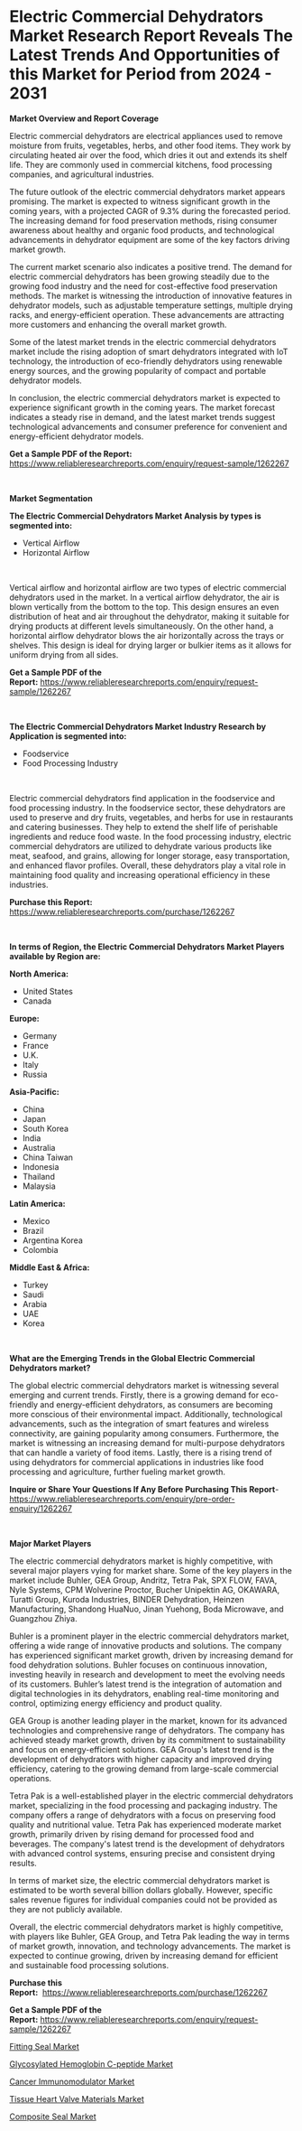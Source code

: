 <p><h1>Electric Commercial Dehydrators Market Research Report Reveals The Latest Trends And Opportunities of this Market for Period from 2024 - 2031</h1></p><p><strong>Market Overview and Report Coverage</strong></p>
<p><p>Electric commercial dehydrators are electrical appliances used to remove moisture from fruits, vegetables, herbs, and other food items. They work by circulating heated air over the food, which dries it out and extends its shelf life. They are commonly used in commercial kitchens, food processing companies, and agricultural industries.</p><p>The future outlook of the electric commercial dehydrators market appears promising. The market is expected to witness significant growth in the coming years, with a projected CAGR of 9.3% during the forecasted period. The increasing demand for food preservation methods, rising consumer awareness about healthy and organic food products, and technological advancements in dehydrator equipment are some of the key factors driving market growth.</p><p>The current market scenario also indicates a positive trend. The demand for electric commercial dehydrators has been growing steadily due to the growing food industry and the need for cost-effective food preservation methods. The market is witnessing the introduction of innovative features in dehydrator models, such as adjustable temperature settings, multiple drying racks, and energy-efficient operation. These advancements are attracting more customers and enhancing the overall market growth.</p><p>Some of the latest market trends in the electric commercial dehydrators market include the rising adoption of smart dehydrators integrated with IoT technology, the introduction of eco-friendly dehydrators using renewable energy sources, and the growing popularity of compact and portable dehydrator models.</p><p>In conclusion, the electric commercial dehydrators market is expected to experience significant growth in the coming years. The market forecast indicates a steady rise in demand, and the latest market trends suggest technological advancements and consumer preference for convenient and energy-efficient dehydrator models.</p></p>
<p><strong>Get a Sample PDF of the Report:</strong> <a href="https://www.reliableresearchreports.com/enquiry/request-sample/1262267">https://www.reliableresearchreports.com/enquiry/request-sample/1262267</a></p>
<p>&nbsp;</p>
<p><strong>Market Segmentation</strong></p>
<p><strong>The Electric Commercial Dehydrators Market Analysis by types is segmented into:</strong></p>
<p><ul><li>Vertical Airflow</li><li>Horizontal Airflow</li></ul></p>
<p>&nbsp;</p>
<p><p>Vertical airflow and horizontal airflow are two types of electric commercial dehydrators used in the market. In a vertical airflow dehydrator, the air is blown vertically from the bottom to the top. This design ensures an even distribution of heat and air throughout the dehydrator, making it suitable for drying products at different levels simultaneously. On the other hand, a horizontal airflow dehydrator blows the air horizontally across the trays or shelves. This design is ideal for drying larger or bulkier items as it allows for uniform drying from all sides.</p></p>
<p><strong>Get a Sample PDF of the Report:</strong>&nbsp;<a href="https://www.reliableresearchreports.com/enquiry/request-sample/1262267">https://www.reliableresearchreports.com/enquiry/request-sample/1262267</a></p>
<p>&nbsp;</p>
<p><strong>The Electric Commercial Dehydrators Market Industry Research by Application is segmented into:</strong></p>
<p><ul><li>Foodservice</li><li>Food Processing Industry</li></ul></p>
<p>&nbsp;</p>
<p><p>Electric commercial dehydrators find application in the foodservice and food processing industry. In the foodservice sector, these dehydrators are used to preserve and dry fruits, vegetables, and herbs for use in restaurants and catering businesses. They help to extend the shelf life of perishable ingredients and reduce food waste. In the food processing industry, electric commercial dehydrators are utilized to dehydrate various products like meat, seafood, and grains, allowing for longer storage, easy transportation, and enhanced flavor profiles. Overall, these dehydrators play a vital role in maintaining food quality and increasing operational efficiency in these industries.</p></p>
<p><strong>Purchase this Report:</strong>&nbsp; <a href="https://www.reliableresearchreports.com/purchase/1262267">https://www.reliableresearchreports.com/purchase/1262267</a></p>
<p>&nbsp;</p>
<p><strong>In terms of Region, the Electric Commercial Dehydrators Market Players available by Region are:</strong></p>
<p>
    <p> <strong> North America: </strong>
        <ul>
            <li>United States</li>
            <li>Canada</li>
        </ul>
        </p> 
    <p> <strong> Europe: </strong>
        <ul>
            <li>Germany</li>
            <li>France</li>
            <li>U.K.</li>
            <li>Italy</li>
            <li>Russia</li>
        </ul>
        </p> 
    <p> <strong> Asia-Pacific: </strong>
        <ul>
            <li>China</li>
            <li>Japan</li>
            <li>South Korea</li>
            <li>India</li>
            <li>Australia</li>
            <li>China Taiwan</li>
            <li>Indonesia</li>
            <li>Thailand</li>
            <li>Malaysia</li>
        </ul>
        </p> 
    <p> <strong> Latin America: </strong>
        <ul>
            <li>Mexico</li>
            <li>Brazil</li>
            <li>Argentina Korea</li>
            <li>Colombia</li>
        </ul>
        </p> 
    <p> <strong> Middle East & Africa: </strong>
        <ul>
            <li>Turkey</li>
            <li>Saudi</li>
            <li>Arabia</li>
            <li>UAE</li>
            <li>Korea</li>
        </ul>
    </p>
    </p>
<p>&nbsp;</p>
<p><strong>What are the Emerging Trends in the Global Electric Commercial Dehydrators market?</strong></p>
<p><p>The global electric commercial dehydrators market is witnessing several emerging and current trends. Firstly, there is a growing demand for eco-friendly and energy-efficient dehydrators, as consumers are becoming more conscious of their environmental impact. Additionally, technological advancements, such as the integration of smart features and wireless connectivity, are gaining popularity among consumers. Furthermore, the market is witnessing an increasing demand for multi-purpose dehydrators that can handle a variety of food items. Lastly, there is a rising trend of using dehydrators for commercial applications in industries like food processing and agriculture, further fueling market growth.</p></p>
<p><strong>Inquire or Share Your Questions If Any Before Purchasing This Report</strong>- <a href="https://www.reliableresearchreports.com/enquiry/pre-order-enquiry/1262267">https://www.reliableresearchreports.com/enquiry/pre-order-enquiry/1262267</a></p>
<p>&nbsp;</p>
<p><strong>Major Market Players</strong></p>
<p><p>The electric commercial dehydrators market is highly competitive, with several major players vying for market share. Some of the key players in the market include Buhler, GEA Group, Andritz, Tetra Pak, SPX FLOW, FAVA, Nyle Systems, CPM Wolverine Proctor, Bucher Unipektin AG, OKAWARA, Turatti Group, Kuroda Industries, BINDER Dehydration, Heinzen Manufacturing, Shandong HuaNuo, Jinan Yuehong, Boda Microwave, and Guangzhou Zhiya.</p><p>Buhler is a prominent player in the electric commercial dehydrators market, offering a wide range of innovative products and solutions. The company has experienced significant market growth, driven by increasing demand for food dehydration solutions. Buhler focuses on continuous innovation, investing heavily in research and development to meet the evolving needs of its customers. Buhler’s latest trend is the integration of automation and digital technologies in its dehydrators, enabling real-time monitoring and control, optimizing energy efficiency and product quality.</p><p>GEA Group is another leading player in the market, known for its advanced technologies and comprehensive range of dehydrators. The company has achieved steady market growth, driven by its commitment to sustainability and focus on energy-efficient solutions. GEA Group's latest trend is the development of dehydrators with higher capacity and improved drying efficiency, catering to the growing demand from large-scale commercial operations.</p><p>Tetra Pak is a well-established player in the electric commercial dehydrators market, specializing in the food processing and packaging industry. The company offers a range of dehydrators with a focus on preserving food quality and nutritional value. Tetra Pak has experienced moderate market growth, primarily driven by rising demand for processed food and beverages. The company's latest trend is the development of dehydrators with advanced control systems, ensuring precise and consistent drying results.</p><p>In terms of market size, the electric commercial dehydrators market is estimated to be worth several billion dollars globally. However, specific sales revenue figures for individual companies could not be provided as they are not publicly available.</p><p>Overall, the electric commercial dehydrators market is highly competitive, with players like Buhler, GEA Group, and Tetra Pak leading the way in terms of market growth, innovation, and technology advancements. The market is expected to continue growing, driven by increasing demand for efficient and sustainable food processing solutions.</p></p>
<p><strong>Purchase this Report:</strong>&nbsp;&nbsp;<a href="https://www.reliableresearchreports.com/purchase/1262267">https://www.reliableresearchreports.com/purchase/1262267</a></p>
<p></p>
<p><strong>Get a Sample PDF of the Report:</strong>&nbsp;<a href="https://www.reliableresearchreports.com/enquiry/request-sample/1262267">https://www.reliableresearchreports.com/enquiry/request-sample/1262267</a></p>
<p><p><a href="https://github.com/Chiragrp24/Market-Research-Report-List-2/blob/main/fitting-seal-market.md">Fitting Seal Market</a></p><p><a href="https://medium.com/@santosh.reportprime/glycosylated-hemoglobin-c-peptide-market-analysis-and-sze-forecasted-for-period-from-2023-to-2030-8a9782f072e4">Glycosylated Hemoglobin C-peptide Market</a></p><p><a href="https://medium.com/@santosh.reportprime/cancer-immunomodulator-market-size-and-market-trends-complete-industry-overview-2023-to-2030-9f999945874f">Cancer Immunomodulator Market</a></p><p><a href="https://medium.com/@santosh.reportprime/tissue-heart-valve-materials-market-size-cagr-trends-2024-2030-12715c5bc98f">Tissue Heart Valve Materials Market</a></p><p><a href="https://github.com/Chiragrp23/Market-Research-Report-List-2/blob/main/composite-seal-market.md">Composite Seal Market</a></p></p>